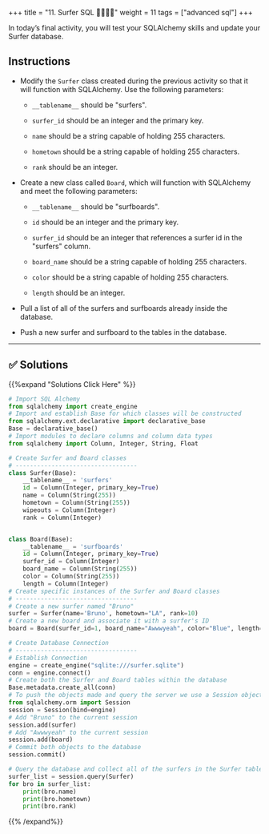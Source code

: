 +++
title = "11. Surfer SQL 👩‍🎓👨‍🎓"
weight = 11
tags = ["advanced sql"] 
+++

In today’s final activity, you will test your SQLAlchemy skills and update your Surfer database.

## Instructions

* Modify the `Surfer` class created during the previous activity so that it will function with SQLAlchemy. Use the following parameters:

    * `__tablename__` should be "surfers".

    * `surfer_id` should be an integer and the primary key.

    * `name` should be a string capable of holding 255 characters.

    * `hometown` should be a string capable of holding 255 characters.

    * `rank` should be an integer.

* Create a new class called `Board`, which will function with SQLAlchemy and meet the following parameters:

    * `__tablename__` should be "surfboards".

    * `id` should be an integer and the primary key.

    * `surfer_id` should be an integer that references a surfer id in the "surfers" column.

    * `board_name` should be a string capable of holding 255 characters.

    * `color` should be a string capable of holding 255 characters.

    * `length` should be an integer.

* Pull a list of all of the surfers and surfboards already inside the database.

* Push a new surfer and surfboard to the tables in the database.

---

## ✅ Solutions
{{%expand "Solutions Click Here" %}}
```python
# Import SQL Alchemy
from sqlalchemy import create_engine
# Import and establish Base for which classes will be constructed 
from sqlalchemy.ext.declarative import declarative_base
Base = declarative_base()
# Import modules to declare columns and column data types
from sqlalchemy import Column, Integer, String, Float

# Create Surfer and Board classes
# ----------------------------------
class Surfer(Base):
    __tablename__ = 'surfers'
    id = Column(Integer, primary_key=True)
    name = Column(String(255))
    hometown = Column(String(255))
    wipeouts = Column(Integer)
    rank = Column(Integer)


class Board(Base):
    __tablename__ = 'surfboards'
    id = Column(Integer, primary_key=True)
    surfer_id = Column(Integer)
    board_name = Column(String(255))
    color = Column(String(255))
    length = Column(Integer)
# Create specific instances of the Surfer and Board classes
# ----------------------------------
# Create a new surfer named "Bruno"
surfer = Surfer(name='Bruno', hometown="LA", rank=10)
# Create a new board and associate it with a surfer's ID
board = Board(surfer_id=1, board_name="Awwwyeah", color="Blue", length=68)

# Create Database Connection
# ----------------------------------
# Establish Connection
engine = create_engine("sqlite:///surfer.sqlite")
conn = engine.connect()
# Create both the Surfer and Board tables within the database
Base.metadata.create_all(conn)
# To push the objects made and query the server we use a Session object
from sqlalchemy.orm import Session
session = Session(bind=engine)
# Add "Bruno" to the current session
session.add(surfer)
# Add "Awwwyeah" to the current session
session.add(board)
# Commit both objects to the database
session.commit()

# Query the database and collect all of the surfers in the Surfer table
surfer_list = session.query(Surfer)
for bro in surfer_list:
    print(bro.name)
    print(bro.hometown)
    print(bro.rank)
```
{{% /expand%}}